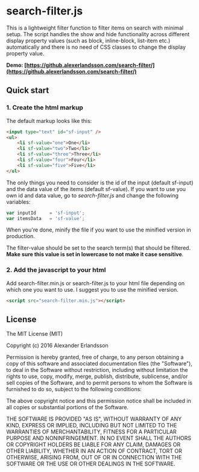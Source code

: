 # search-filter.js
This is a lightweight filter function to filter items on search with minimal setup. The script handles the show and hide functionality across different display property values (such as block, inline-block, list-item etc.) automatically and there is no need of CSS classes to change the display property value.

**Demo: [https://github.alexerlandsson.com/search-filter/](https://github.alexerlandsson.com/search-filter/)**

## Quick start
### 1. Create the html markup
The default markup looks like this:

```html
<input type="text" id="sf-input" />
<ul>
	<li sf-value="one">One</li>
	<li sf-value="two">Two</li>
	<li sf-value="three">Three</li>
	<li sf-value="four">Four</li>
	<li sf-value="five">Five</li>
</ul>
```

The only things you need to consider is the id of the input (default sf-input) and the data value of the items (default sf-value).
If you want to use you own id and data value, go to *search-filter.js* and change the following variables:

```javascript
var inputId 	= 'sf-input';
var itemsData 	= 'sf-value';
```

When you're done, minify the file if you want to use the minified version in production.

The filter-value should be set to the search term(s) that should be filtered. **Make sure this value is set in lowercase to not make it case sensitive**.

### 2. Add the javascript to your html
Add search-filter.min.js or search-filter.js to your html file depending on which one you want to use. I suggest you to use the minified version.

```html
<script src="search-filter.min.js"></script>
```

## License
The MIT License (MIT)

Copyright (c) 2016 Alexander Erlandsson

Permission is hereby granted, free of charge, to any person obtaining a copy of this software and associated documentation files (the "Software"), to deal in the Software without restriction, including without limitation the rights to use, copy, modify, merge, publish, distribute, sublicense, and/or sell copies of the Software, and to permit persons to whom the Software is furnished to do so, subject to the following conditions:

The above copyright notice and this permission notice shall be included in all copies or substantial portions of the Software.

THE SOFTWARE IS PROVIDED "AS IS", WITHOUT WARRANTY OF ANY KIND, EXPRESS OR IMPLIED, INCLUDING BUT NOT LIMITED TO THE WARRANTIES OF MERCHANTABILITY, FITNESS FOR A PARTICULAR PURPOSE AND NONINFRINGEMENT. IN NO EVENT SHALL THE AUTHORS OR COPYRIGHT HOLDERS BE LIABLE FOR ANY CLAIM, DAMAGES OR OTHER LIABILITY, WHETHER IN AN ACTION OF CONTRACT, TORT OR OTHERWISE, ARISING FROM, OUT OF OR IN CONNECTION WITH THE SOFTWARE OR THE USE OR OTHER DEALINGS IN THE SOFTWARE.